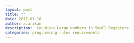 ```yaml
---
layout: post
title: ""
date: 2017-03-10
author: a.arikan
description:  Counting Large Numbers in Small Registers
categories: programming rules requirements
---
```

